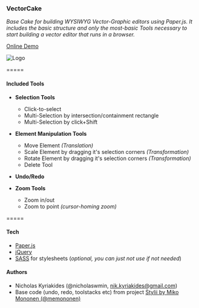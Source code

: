 ### VectorCake

*Base Cake for building WYSIWYG Vector-Graphic editors using Paper.js.
It includes the basic structure and only the most-basic Tools necessary to start building a vector editor that runs in a browser.*

[Online Demo](http://nicholaswmin.github.io/vectorCake/)

![Logo](http://nicholaswmin.github.io/vectorCake/logo.png)

=====

#### Included Tools ####

- **Selection Tools**
    - Click-to-select
    - Multi-Selection by intersection/containment rectangle
    - Multi-Selection by click+Shift

- **Element Manipulation Tools**
    - Move Element *(Translation)*
    - Scale Element by dragging it's selection corners *(Transformation)*
    - Rotate Element by dragging it's selection corners *(Transformation)*
    - Delete Tool

- **Undo/Redo**

- **Zoom Tools**    
    - Zoom in/out
    - Zoom to point *(cursor-homing zoom)*

=====

#### Tech ####
 - [Paper.js](http://www.paperjs.org)
 - [jQuery](http://www.jquery.com)
 - [SASS](http://sass-lang.com/) for stylesheets (*optional, you can just not use if not needed*)


#### Authors ####
 - Nicholas Kyriakides (@nicholaswmin, nik.kyriakides@gmail.com)
 - Base code (undo, redo, toolstacks etc) from project [Stylii by Miko Mononen (@memononen)](https://github.com/memononen/stylii)
 
